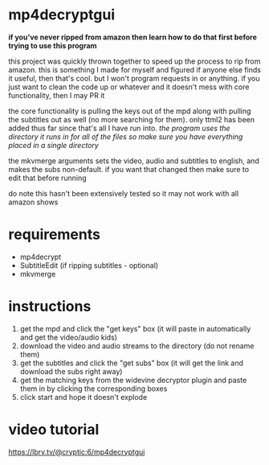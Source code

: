 # mp4decryptgui

**if you've never ripped from amazon then learn how to do that first before trying to use this program**

this project was quickly thrown together to speed up the process to rip from amazon. this is something I made for myself and figured if anyone else finds it useful, then that's cool. but I won't program requests in or anything. if you just want to clean the code up or whatever and it doesn't mess with core functionality, then I may PR it

the core functionality is pulling the keys out of the mpd along with pulling the subtitles out as well (no more searching for them). only ttml2 has been added thus far since that's all I have run into. _the program uses the directory it runs in for all of the files so make sure you have everything placed in a single directory_

the mkvmerge arguments sets the video, audio and subtitles to english, and makes the subs non-default. if you want that changed then make sure to edit that before running

do note this hasn't been extensively tested so it may not work with all amazon shows

# requirements
- mp4decrypt
- SubtitleEdit (if ripping subtitles - optional)
- mkvmerge

# instructions
1. get the mpd and click the "get keys" box (it will paste in automatically and get the video/audio kids)
2. download the video and audio streams to the directory (do not rename them)
3. get the subtitles and click the "get subs" box (it will get the link and download the subs right away)
4. get the matching keys from the widevine decryptor plugin and paste them in by clicking the corresponding boxes
5. click start and hope it doesn't explode

# video tutorial
https://lbry.tv/@cryptic:6/mp4decryptgui